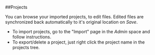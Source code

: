 ##Projects

You can browse your imported projects, to edit files. Edited files are synchronized back automatically to
it's original location on *Save*.
 
- To import projects, go to the "Import" page in the *Admin* space and follow instructions.
- To export/delete a project, just right click the project name in the projects tree.

<link rel=StyleSheet href="/static/lfw/js/libs/jstree/themes/classic/style.css" type="text/css" />
<script language="javascript" src="/static/lfw/js/libs/jstree/jquery.hotkeys.js"/>
<script language="javascript" src="/static/lfw/js/libs/jstree/jquery.jstree.js"/>
<script language="javascript" src="/static/lfw/js/filetree.js"/>

<table>
    <tr>
        <td colspan=2>
            <select id="appname" name="appname" style="display: none;"></select>
        </td>
    </tr>
    <tr>
        <td>
            <div id="treediv"></div>
        </td>
        <td>
            <div id="filediv"></div>
        </td>
    </tr>
</table>

<script language="javascript">
x = null
//jsTree node clicked
function nodeSelected(event, data) {
    path = data.inst._get_node().attr("id");
    data.inst.open_node()
    
    //update the file view
    $.ajax({
      url: "appserver/rest/ui/editor/listFilesInDir",
      type: "POST",
      data: "appname=" + getCurrentApp() + "&id=" + path,
      success: refreshFileView,
      error: error
    });
}

function refreshFileView(data)
{
    var ROW_NUM = 3
    var c = 0;
    var html = "<table border=1>"
    files = data["files"];
    path = data["path"];
    //remove the first part of the path until the word Imported
    idx = path.indexOf("Imported/") + 9
    path = path.substr(idx,path.length)
    //encode the slashes /
    path = path.replace(/\//g, "%2f");

    for (var i=0; i < files.length; i++)
    {
        c++;
        if (c == 1)
            html += "<tr>";
        filename = files[i][0]
        fileext = files[i][1]
        if (fileext)
            pagelink="<a href='/../" + getCurrentApp() + "/#/Imported/" + path + "%2f" + filename + "' target='_blank'>" +filename + "</a>";
        else
            pagelink="<b>" + filename + "</b>";
        html += "<td>" + pagelink + "</td>"
        if (c == ROW_NUM)
        {
            html += "</tr>\n";
            c = 0;
        }
    }
    html += "</table>";
    document.getElementById("filediv").innerHTML = html;
}

//Select "appname" value changed
function appChanged()
{
    $("#dirname").val("");
    //Reload tree
    loadTree(getCurrentApp());
    return true;
}

//return currently selected application
function getCurrentApp() {
    if (LFW_CONFIG["development"])
        return $("#appname").val()
    else
        return LFW_CONFIG["appname"]
}

function getContextMenu(node)
{
    root = this._get_parent(node) == -1;
    text = this.get_text(node);
    result = null;
    if (root)
    {
        result = {
            "export": {
                "label"				: "Export project '"  + text + "'",
                "action"			: exportProject },
            "delete" : {
                "label"				: "Delete project '"  + text + "'",
                "action"			: deleteProject }
        }
    }
    return result;
}

function deleteProject(node)
{
    text = this.get_text(node);
    
    //update the file view
    $.ajax({
      url: "appserver/rest/ui/editor/deleteProject",
      type: "POST",
      data: "appname=" + getCurrentApp() + "&projectname=" + text,
      success: function () {
          alert("Project " + text + " has been deleted"); 
          loadTree(getCurrentApp());
        },
      error: error
    });
}

function exportProject(node)
{
    text = this.get_text(node);
    
    //update the file view
    $.ajax({
      url: "appserver/rest/ui/editor/exportProject",
      type: "POST",
      data: "appname=" + getCurrentApp() + "&projectname=" + text,
      success:  function () {
          alert("Project " + text + " has been exported"); 
        },
      error: error
    });

}

//Load specific app's tree
function loadTree(appname){
    //Clear the file view
    document.getElementById("filediv").innerHTML = "";

    if (LFW_CONFIG["development"])
        $("#appname").val(appname)
    tree = loadFileTree("#treediv", appname, "portal/spaces/Imported", getContextMenu);
    tree.bind("select_node.jstree", nodeSelected);
};

function error(data)
{
    data = $.parseJSON(data.responseText);
    alert("Fail: " + data["exception"]);
}

function init()
{
    //Hide the toolbox
     $("#toolbar").css("visibility", "hidden")
    //Initalize appname combobox
    select = $('#appname');
    if (LFW_CONFIG["development"]) {
        var applist = $.ajax({
            url: "appserver/rest/ui/editor/listPyApps",
            async: false}).responseText;
        applist = $.parseJSON(applist)

        $.each(applist, function(index, app) { 
          select.append($("<option></option>").text(app));
        });
        select.change(appChanged);
        select.show();
    }
    else {
        select.remove();
    }
    //Initalize tree
    appChanged();
}

$(document).ready(init);
</script>
